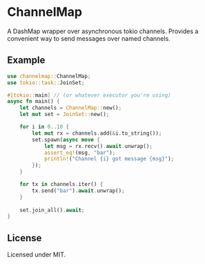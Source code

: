 # ChannelMap

A DashMap wrapper over asynchronous tokio channels. Provides a convenient way to send messages over named channels.

## Example

```rust
use channelmap::ChannelMap;
use tokio::task::JoinSet;

#[tokio::main] // (or whatever executor you're using)
async fn main() {
    let channels = ChannelMap::new();
    let mut set = JoinSet::new();

    for i in 0..10 {
        let mut rx = channels.add(&i.to_string());
        set.spawn(async move {
            let msg = rx.recv().await.unwrap();
            assert_eq!(msg, "bar");
            println!("Channel {i} got message {msg}");
        });
    }

    for tx in channels.iter() {
        tx.send("bar").await.unwrap();
    }
    
    set.join_all().await;
}
```

## License

Licensed under MIT.